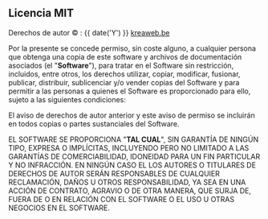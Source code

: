 ## Licencia MIT

Derechos de autor &copy; : {{ date('Y') }} <a href="https://www.kreaweb.be" target="_blank">kreaweb.be</a>

Por la presente se concede permiso, sin coste alguno, a cualquier persona que obtenga una copia
de este software y archivos de documentación asociados (el "<b>Software</b>"), para tratar
en el Software sin restricción, incluidos, entre otros, los derechos
utilizar, copiar, modificar, fusionar, publicar, distribuir, sublicenciar y/o vender
copias del Software y para permitir a las personas a quienes el Software es
proporcionado para ello, sujeto a las siguientes condiciones:

El aviso de derechos de autor anterior y este aviso de permiso se incluirán en todos
copias o partes sustanciales del Software.

EL SOFTWARE SE PROPORCIONA "<b>TAL CUAL</b>", SIN GARANTÍA DE NINGÚN TIPO, EXPRESA O
IMPLÍCITAS, INCLUYENDO PERO NO LIMITADO A LAS GARANTÍAS DE COMERCIABILIDAD,
IDONEIDAD PARA UN FIN PARTICULAR Y NO INFRACCIÓN. EN NINGÚN CASO EL
LOS AUTORES O TITULARES DE DERECHOS DE AUTOR SERÁN RESPONSABLES DE CUALQUIER RECLAMACIÓN, DAÑOS U OTROS
RESPONSABILIDAD, YA SEA EN UNA ACCIÓN DE CONTRATO, AGRAVIO O DE OTRA MANERA, QUE SURJA DE,
FUERA DE O EN RELACIÓN CON EL SOFTWARE O EL USO U OTRAS NEGOCIOS EN EL
SOFTWARE.
